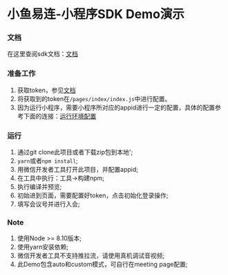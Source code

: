 # 小鱼易连-小程序SDK Demo演示

### 文档
在这里查阅sdk文档：[文档](http://openapi.xylink.com/mp-sdk/sdk/)

### 准备工作
1. 获取token，参见[文档](http://openapi.xylink.com/mp-sdk/serverApi/)
2. 将获取到的token在`/pages/index/index.js`中进行配置。
3. 因为运行小程序，需要小程序所对应的appid进行一定的配置，具体的配置参考下面的连接：[运行环境配置](https://opensdk.xylink.com/xylink/mp-sdk/wikis/mp_api#%E4%BD%BF%E7%94%A8%E9%99%90%E5%88%B6)

### 运行
1. 通过git clone此项目或者下载zip包到本地';
2. `yarn`或者`npm install`;
3. 用微信开发者工具打开此项目，并配置appid;
3. 在工具中执行：工具->构建npm;
4. 执行编译并预览;
5. 初始进到页面，需要配置好token，点击初始化登录操作;
6. 填写会议号并进行入会;

### Note
1. 使用Node >= 8.10版本;
2. 使用yarn安装依赖;
3. 微信开发者工具不支持推拉流，请使用真机调试音视频;
4. 此Demo包含auto和custom模式，可自行在meeting page配置;
